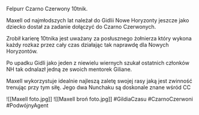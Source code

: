 Felpurr Czarno Czerwony 10tnik.

Maxell od najmłodszych lat należał do Gidlii Nowe Horyzonty jeszcze jako dziecko dostał za zadanie dołączyć do Czarno Czerwonych.

Zrobił karierę 10tnika jest uważany za posłusznego żołnierza który wykona każdy rozkaz przez cały czas działając tak naprawdę dla Nowych Horyzontów.

Po upadku Gidli jako jeden z niewielu wiernych szukał ostatnich członków NH tak odnalazł jedną ze swoich mentorek Giliane.

Maxell wykorzystuje idealnie najleszą zaletę swojej rasy jaką jest zwinność trenując przy tym siłę. Jego dwa Nunchaku są doskonale znane wśród CC

![[Maxell foto.jpg]]
![[Maxell broń foto.jpg]]
#GildiaCzasu #CzarnoCzerwoni #PodwójnyAgent 